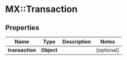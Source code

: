 # MX::Transaction

## Properties
Name | Type | Description | Notes
------------ | ------------- | ------------- | -------------
**transaction** | **Object** |  | [optional] 


